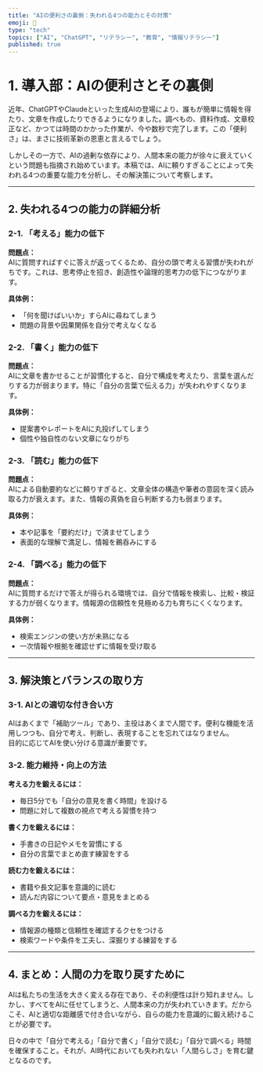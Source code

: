 ```yaml
---
title: "AIの便利さの裏側：失われる4つの能力とその対策"
emoji: 🤖
type: "tech"
topics: ["AI", "ChatGPT", "リテラシー", "教育", "情報リテラシー"]
published: true
---
```


# 1. 導入部：AIの便利さとその裏側

近年、ChatGPTやClaudeといった生成AIの登場により、誰もが簡単に情報を得たり、文章を作成したりできるようになりました。調べもの、資料作成、文章校正など、かつては時間のかかった作業が、今や数秒で完了します。この「便利さ」は、まさに技術革新の恩恵と言えるでしょう。

しかしその一方で、AIの過剰な依存により、人間本来の能力が徐々に衰えていくという問題も指摘され始めています。本稿では、AIに頼りすぎることによって失われる4つの重要な能力を分析し、その解決策について考察します。

---

## 2. 失われる4つの能力の詳細分析

### 2-1. 「考える」能力の低下

**問題点：**  
AIに質問すればすぐに答えが返ってくるため、自分の頭で考える習慣が失われがちです。これは、思考停止を招き、創造性や論理的思考力の低下につながります。

**具体例：**  
- 「何を聞けばいいか」すらAIに尋ねてしまう  
- 問題の背景や因果関係を自分で考えなくなる

### 2-2. 「書く」能力の低下

**問題点：**  
AIに文章を書かせることが習慣化すると、自分で構成を考えたり、言葉を選んだりする力が弱まります。特に「自分の言葉で伝える力」が失われやすくなります。

**具体例：**  
- 提案書やレポートをAIに丸投げしてしまう  
- 個性や独自性のない文章になりがち

### 2-3. 「読む」能力の低下

**問題点：**  
AIによる自動要約などに頼りすぎると、文章全体の構造や筆者の意図を深く読み取る力が衰えます。また、情報の真偽を自ら判断する力も弱まります。

**具体例：**  
- 本や記事を「要約だけ」で済ませてしまう  
- 表面的な理解で満足し、情報を鵜呑みにする

### 2-4. 「調べる」能力の低下

**問題点：**  
AIに質問するだけで答えが得られる環境では、自分で情報を検索し、比較・検証する力が弱くなります。情報源の信頼性を見極める力も育ちにくくなります。

**具体例：**  
- 検索エンジンの使い方が未熟になる  
- 一次情報や根拠を確認せずに情報を受け取る

---

## 3. 解決策とバランスの取り方

### 3-1. AIとの適切な付き合い方

AIはあくまで「補助ツール」であり、主役はあくまで人間です。便利な機能を活用しつつも、自分で考え、判断し、表現することを忘れてはなりません。  
目的に応じてAIを使い分ける意識が重要です。

### 3-2. 能力維持・向上の方法

**考える力を鍛えるには：**  
- 毎日5分でも「自分の意見を書く時間」を設ける  
- 問題に対して複数の視点で考える習慣を持つ  

**書く力を鍛えるには：**  
- 手書きの日記やメモを習慣にする  
- 自分の言葉でまとめ直す練習をする  

**読む力を鍛えるには：**  
- 書籍や長文記事を意識的に読む  
- 読んだ内容について要点・意見をまとめる  

**調べる力を鍛えるには：**  
- 情報源の種類と信頼性を確認するクセをつける  
- 検索ワードや条件を工夫し、深掘りする練習をする  

---

## 4. まとめ：人間の力を取り戻すために

AIは私たちの生活を大きく変える存在であり、その利便性は計り知れません。しかし、すべてをAIに任せてしまうと、人間本来の力が失われていきます。だからこそ、AIと適切な距離感で付き合いながら、自らの能力を意識的に鍛え続けることが必要です。

日々の中で「自分で考える」「自分で書く」「自分で読む」「自分で調べる」時間を確保すること。それが、AI時代においても失われない「人間らしさ」を育む鍵となるのです。
